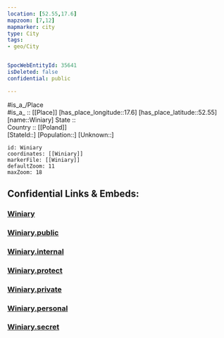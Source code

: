 ```yaml
---
location: [52.55,17.6] 
mapzoom: [7,12] 
mapmarker: city 
type: City
tags:
- geo/City


SpocWebEntityId: 35641
isDeleted: false
confidential: public

---
```

#is_a_/Place  
#is_a_ :: [[Place]] 
[has_place_longitude::17.6] 
[has_place_latitude::52.55] 
[name::Winiary] 
State ::  
Country :: [[Poland]]  
[StateId::] 
[Population::] 
[Unknown::] 


```leaflet
id: Winiary
coordinates: [[Winiary]] 
markerFile: [[Winiary]] 
defaultZoom: 11 
maxZoom: 18
```


## Confidential Links & Embeds: 

### [Winiary](/_Standards/Earth/Continent/Europe/Europe~East/Poland/Provinces~Poland/Greater_Poland/City/Winiary.md) 

### [Winiary.public](/_public/Earth/Continent/Europe/Europe~East/Poland/Provinces~Poland/Greater_Poland/City/Winiary.public.md) 

### [Winiary.internal](/_internal/Earth/Continent/Europe/Europe~East/Poland/Provinces~Poland/Greater_Poland/City/Winiary.internal.md) 

### [Winiary.protect](/_protect/Earth/Continent/Europe/Europe~East/Poland/Provinces~Poland/Greater_Poland/City/Winiary.protect.md) 

### [Winiary.private](/_private/Earth/Continent/Europe/Europe~East/Poland/Provinces~Poland/Greater_Poland/City/Winiary.private.md) 

### [Winiary.personal](/_personal/Earth/Continent/Europe/Europe~East/Poland/Provinces~Poland/Greater_Poland/City/Winiary.personal.md) 

### [Winiary.secret](/_secret/Earth/Continent/Europe/Europe~East/Poland/Provinces~Poland/Greater_Poland/City/Winiary.secret.md)

